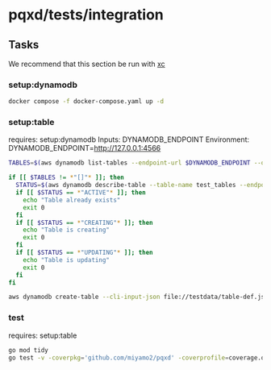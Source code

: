 # pqxd/tests/integration

## Tasks

We recommend that this section be run with [xc](https://github.com/joerdav/xc)

### setup:dynamodb

```sh
docker compose -f docker-compose.yaml up -d 
```

### setup:table

requires: setup:dynamodb
Inputs: DYNAMODB_ENDPOINT
Environment: DYNAMODB_ENDPOINT=http://127.0.0.1:4566

```sh
TABLES=$(aws dynamodb list-tables --endpoint-url $DYNAMODB_ENDPOINT --output json --query 'TableNames')

if [[ $TABLES != *"[]"* ]]; then
  STATUS=$(aws dynamodb describe-table --table-name test_tables --endpoint-url $DYNAMODB_ENDPOINT --output json --query 'Table.TableStatus' && true)
  if [[ $STATUS == *"ACTIVE"* ]]; then
    echo "Table already exists"
    exit 0
  fi
  if [[ $STATUS == *"CREATING"* ]]; then
    echo "Table is creating"
    exit 0
  fi
  if [[ $STATUS == *"UPDATING"* ]]; then
    echo "Table is updating"
    exit 0
  fi
fi

aws dynamodb create-table --cli-input-json file://testdata/table-def.json --endpoint-url $DYNAMODB_ENDPOINT
```

### test

requires: setup:table

```sh
go mod tidy
go test -v -coverpkg='github.com/miyamo2/pqxd' -coverprofile=coverage.out
```